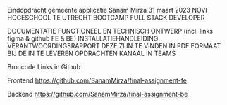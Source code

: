 
Eindopdracht gemeente applicatie
Sanam Mirza
31 maart 2023
NOVI HOGESCHOOL TE UTRECHT
BOOTCAMP FULL STACK DEVELOPER

DOCUMENTATIE
FUNCTIONEEL EN TECHNISCH ONTWERP (incl. links figma & github FE & BE)
INSTALLATIEHANDLEIDING
VERANTWOORDINGSRAPPORT
DEZE ZIJN TE VINDEN IN PDF FORMAAT BIJ DE IN TE LEVEREN 
OPDRACHTEN KANAAL IN TEAMS

Broncode Links in Github

Frontend
https://github.com/SanamMirza/final-assignment-fe

Backend
https://github.com/SanamMirza/final-assignment-be

